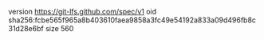 version https://git-lfs.github.com/spec/v1
oid sha256:fcbe565f965a8b403610faea9858a3fc49e54192a833a09d496fb8c31d28e6bf
size 560
